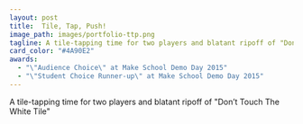 ```yaml
---
layout: post
title:  Tile, Tap, Push!
image_path: images/portfolio-ttp.png
tagline: A tile-tapping time for two players and blatant ripoff of "Don’t Touch The White Tile"
card_color: "#4A90E2"
awards:
  - "\"Audience Choice\" at Make School Demo Day 2015"
  - "\"Student Choice Runner-up\" at Make School Demo Day 2015"
---
```


A tile-tapping time for two players and blatant ripoff of "Don’t Touch The White Tile"
